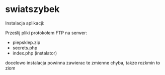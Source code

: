# swiatszybek

Instalacja aplikacji:

Prześlij pliki protokołem FTP na serwer:

- piepsklep.zip
- secrets.php
- index.php (instalator)

docelowo instalacja powinna zawierac te zmienne chyba, takze rozkmin to ziom
